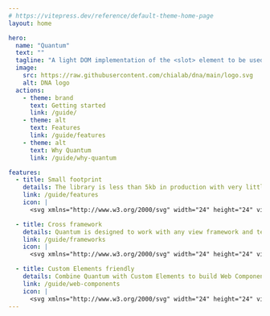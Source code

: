 ```yaml
---
# https://vitepress.dev/reference/default-theme-home-page
layout: home

hero:
  name: "Quantum"
  text: ""
  tagline: "A light DOM implementation of the <slot> element to be used across frameworks."
  image:
    src: https://raw.githubusercontent.com/chialab/dna/main/logo.svg
    alt: DNA logo
  actions:
    - theme: brand
      text: Getting started
      link: /guide/
    - theme: alt
      text: Features
      link: /guide/features
    - theme: alt
      text: Why Quantum
      link: /guide/why-quantum

features:
  - title: Small footprint
    details: The library is less than 5kb in production with very little impact on performance.
    link: /guide/features
    icon: |
      <svg xmlns="http://www.w3.org/2000/svg" width="24" height="24" viewBox="0 0 24 24" fill="none" stroke="currentColor" stroke-width="2" stroke-linecap="round" stroke-linejoin="round" class="lucide lucide-leaf"><path d="M11 20A7 7 0 0 1 9.8 6.1C15.5 5 17 4.48 19 2c1 2 2 4.18 2 8 0 5.5-4.78 10-10 10Z"/><path d="M2 21c0-3 1.85-5.36 5.08-6C9.5 14.52 12 13 13 12"/></svg>

  - title: Cross framework
    details: Quantum is designed to work with any view framework and tested across Lit, Vue, React and Preact.
    link: /guide/frameworks
    icon: |
      <svg xmlns="http://www.w3.org/2000/svg" width="24" height="24" viewBox="0 0 24 24" fill="none" stroke="currentColor" stroke-width="2" stroke-linecap="round" stroke-linejoin="round" class="lucide lucide-toy-brick"><rect width="18" height="12" x="3" y="8" rx="1"/><path d="M10 8V5c0-.6-.4-1-1-1H6a1 1 0 0 0-1 1v3"/><path d="M19 8V5c0-.6-.4-1-1-1h-3a1 1 0 0 0-1 1v3"/></svg>

  - title: Custom Elements friendly
    details: Combine Quantum with Custom Elements to build Web Components without Shadow DOM constraints.
    link: /guide/web-components
    icon: |
      <svg xmlns="http://www.w3.org/2000/svg" width="24" height="24" viewBox="0 0 24 24" fill="none" stroke="currentColor" stroke-width="2" stroke-linecap="round" stroke-linejoin="round" class="lucide lucide-heart-handshake"><path d="M19 14c1.49-1.46 3-3.21 3-5.5A5.5 5.5 0 0 0 16.5 3c-1.76 0-3 .5-4.5 2-1.5-1.5-2.74-2-4.5-2A5.5 5.5 0 0 0 2 8.5c0 2.3 1.5 4.05 3 5.5l7 7Z"/><path d="M12 5 9.04 7.96a2.17 2.17 0 0 0 0 3.08v0c.82.82 2.13.85 3 .07l2.07-1.9a2.82 2.82 0 0 1 3.79 0l2.96 2.66"/><path d="m18 15-2-2"/><path d="m15 18-2-2"/></svg>
---
```

